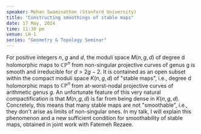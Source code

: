 ```yaml
---
speaker: Mohan Swaminathan (Stanford University)
title: "Constructing smoothings of stable maps"
date: 17 May, 2024
time: 11:30 pm 
venue: LH-1
series: "Geometry & Topology Seminar"
---
```


For positive integers $n$, $g$ and $d$, the moduli space $M(n,g,d)$ of degree d holomorphic maps to $\mathbb{CP}^n$ from non-singular projective curves 
of genus g is smooth and irreducible for $d > 2g-2.$ It is contained as an open subset within the compact moduli space $K(n,g,d)$ 
of "stable maps", i.e., degree d holomorphic maps to $\mathbb{CP}^n$ from at-worst-nodal projective curves of arithmetic genus $g.$ An unfortunate 
feature of this very natural compactification is that $M(n,g,d)$ is far from being dense in $K(n,g,d)$. Concretely, this means that many 
stable maps are not "smoothable", i.e., they don't arise as limits of non-singular ones. In my talk, I will explain this phenomenon and a 
new sufficient condition for smoothability of stable maps, obtained in joint work with Fatemeh Rezaee.
